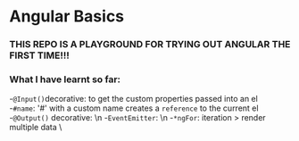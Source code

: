 # Angular Basics

### THIS REPO IS A PLAYGROUND FOR TRYING OUT ANGULAR THE FIRST TIME!!!
### What I have learnt so far:
-`@Input()`decorative: to get the custom properties passed into an el\
-`#name`: '#' with a custom name creates a `reference` to the current el\
-`@Output()` decorative: \n 
-`EventEmitter`: \n
-`*ngFor`: iteration > render multiple data \
